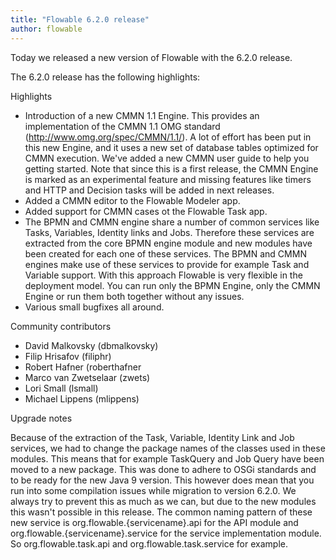 ```yaml
---
title: "Flowable 6.2.0 release"
author: flowable
---
```


Today we released a new version of Flowable with the 6.2.0 release.

The 6.2.0 release has the following highlights:

Highlights

- Introduction of a new CMMN 1.1 Engine. This provides an implementation of the CMMN 1.1 OMG standard (http://www.omg.org/spec/CMMN/1.1/). A lot of effort has been put in this new Engine, and it uses a new set of database tables optimized for CMMN execution. We've added a new CMMN user guide to help you getting started. Note that since this is a first release, the CMMN Engine is marked as an experimental feature and missing features like timers and HTTP and Decision tasks will be added in next releases.
- Added a CMMN editor to the Flowable Modeler app.
- Added support for CMMN cases ot the Flowable Task app.
- The BPMN and CMMN engine share a number of common services like Tasks, Variables, Identity links and Jobs. Therefore these services are extracted from the core BPMN engine module and new modules have been created for each one of these services. The BPMN and CMMN engines make use of these services to provide for example Task and Variable support. With this approach Flowable is very flexible in the deployment model. You can run only the BPMN Engine, only the CMMN Engine or run them both together without any issues.</li>
- Various small bugfixes all around.

Community contributors

- David Malkovsky (dbmalkovsky)
- Filip Hrisafov (filiphr)
- Robert Hafner (roberthafner
- Marco van Zwetselaar (zwets)
- Lori Small (lsmall)
- Michael Lippens (mlippens)

Upgrade notes

Because of the extraction of the Task, Variable, Identity Link and Job services, we had to change the package names of the classes used in these modules.
This means that for example TaskQuery and Job Query have been moved to a new package. This was done to adhere to OSGi standards and to be ready for the new Java 9 version.
This however does mean that you run into some compilation issues while migration to version 6.2.0. We always try to prevent this as much as we can, but due to the new modules this wasn't possible in this release.
The common naming pattern of these new service is org.flowable.{servicename}.api for the API module and org.flowable.{servicename}.service for the service implementation module.
So org.flowable.task.api and org.flowable.task.service for example.